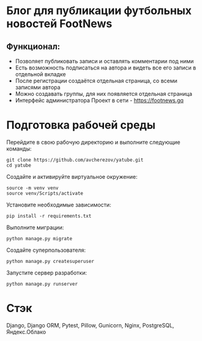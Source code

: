 # Блог для публикации футбольных новостей FootNews
## Функционал:
- Позволяет публиковать записи и оставлять комментарии под ними
- Есть возможность подписаться на автора и видеть все его записи в отдельной вкладке
- После регистрации создаётся отдельная страница, со всеми записями автора
- Можно создавать группы, для них появляется отдельная страница
- Интерфейс администратора
Проект в сети - https://footnews.gq

# Подготовка рабочей среды
Перейдите в свою рабочую директорию и выполните следующие команды:
```
git clone https://github.com/avcherezov/yatube.git
cd yatube
```
Создайте и активируйте виртуальное окружение:
```
source -m venv venv
source venv/Scripts/activate
```
Установите необходимые зависимости:
```
pip install -r requirements.txt
```
Выполните миграции:
```
python manage.py migrate
```
Создайте суперпользователя:
```
python manage.py createsuperuser
```
Запустите сервер разработки:
```
python manage.py runserver
```

# Стэк
Django, Django ORM, Pytest, Pillow, Gunicorn, Nginx, PostgreSQL, Яндекс.Облако
